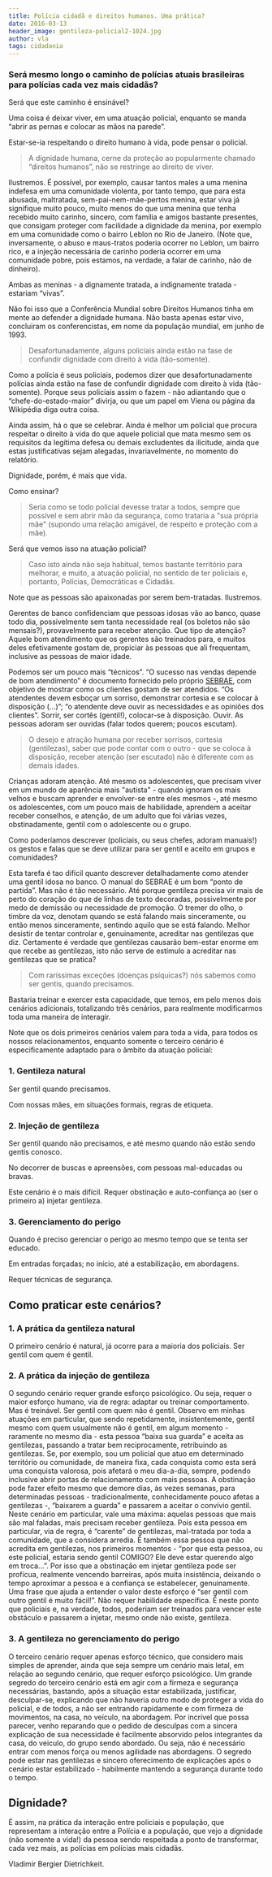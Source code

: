 ```yaml
---
title: Polícia cidadã e direitos humanos. Uma prática?
date: 2016-03-13
header_image: gentileza-policial2-1024.jpg
author: vla
tags: cidadania
---
```


### Será mesmo longo o caminho de polícias atuais brasileiras para polícias cada vez mais cidadãs? 

Será que este caminho é ensinável?

Uma coisa é deixar viver, em uma atuação policial, enquanto se manda “abrir as pernas e colocar as mãos na parede”. 

Estar-se-ia respeitando o direito humano à vida, pode pensar o policial. 

> A dignidade humana, cerne da proteção ao popularmente chamado “direitos humanos”, não se restringe ao direito de viver. 

Ilustremos. É possível, por exemplo, causar tantos males a uma menina indefesa em uma comunidade violenta, por tanto tempo, que para esta abusada, maltratada, sem-pai-nem-mãe-pertos menina, estar viva já signifique muito pouco, muito menos do que uma menina que tenha recebido muito carinho, sincero, com família e amigos bastante presentes, que consigam proteger com facilidade a dignidade da menina, por exemplo em uma comunidade como o bairro Leblon no Rio de Janeiro. (Note que, inversamente, o abuso e maus-tratos poderia ocorrer no Leblon, um bairro rico, e a injeção necessária de carinho poderia ocorrer em uma comunidade pobre, pois estamos, na verdade, a falar de carinho, não de dinheiro).

Ambas as meninas - a dignamente tratada, a indignamente tratada - estariam “vivas”.

Não foi isso que a Conferência Mundial sobre Direitos Humanos tinha em mente ao defender a dignidade humana. Não basta apenas estar vivo, concluiram os conferencistas, em nome da população mundial, em junho de 1993.

> Desafortunadamente, alguns policiais ainda estão na fase de confundir dignidade com direito à vida (tão-somente). 

Como a polícia é seus policiais, podemos dizer que desafortunadamente polícias ainda estão na fase de confundir dignidade com direito à vida (tão-somente). Porque seus policiais assim o fazem - não adiantando que o “chefe-do-estado-maior” divirja, ou que um papel em Viena ou página da Wikipédia diga outra coisa.

Ainda assim, há o que se celebrar. Ainda é melhor um policial que procura respeitar o direito à vida do que aquele policial que mata mesmo sem os requisitos da legítima defesa ou demais excludentes da ilicitude, ainda que estas justificativas sejam alegadas, invariavelmente, no momento do relatório.

Dignidade, porém, é mais que vida. 

Como ensinar? 

> Seria como se todo policial devesse tratar a todos, sempre que possível e sem abrir mão da segurança, como trataria a "sua própria mãe" (supondo uma relação amigável, de respeito e proteção com a mãe).

Será que vemos isso na atuação policial?

> Caso isto ainda não seja habitual, temos bastante território para melhorar, e muito, a atuação policial, no sentido de ter policiais e, portanto, Polícias, Democráticas e Cidadãs. 

Note que as pessoas são apaixonadas por serem bem-tratadas. Ilustremos. 

Gerentes de banco confidenciam que pessoas idosas vão ao banco, quase todo dia, possivelmente sem tanta necessidade real (os boletos não são mensais?), provavelmente para receber atenção. Que tipo de atenção? Aquele bom atendimento que os gerentes são treinados para, e muitos deles efetivamente gostam de, propiciar às pessoas que ali frequentam, inclusive as pessoas de maior idade.

Podemos ser um pouco mais “técnicos”. “O sucesso nas vendas depende de bom atendimento” é documento fornecido pelo próprio <a href="http://www.sebrae.com.br/sites/PortalSebrae/artigos/O-sucesso-nas-vendas-depende-de-bom-atendimento" target="_blank">SEBRAE</a>, com objetivo de mostrar como os clientes gostam de ser atendidos. “Os atendentes devem esboçar um sorriso, demonstrar cortesia e se colocar à disposição (...)”; “o atendente deve ouvir as necessidades e as opiniões dos clientes”. Sorrir, ser cortês (gentil!), colocar-se à disposição. Ouvir. As pessoas adoram ser ouvidas (falar todos querem; poucos escutam).

> O desejo e atração humana por receber sorrisos, cortesia (gentilezas), saber que pode contar com o outro - que se coloca à disposição, receber atenção (ser escutado) não é diferente com as demais idades. 

Crianças adoram atenção. Até mesmo os adolescentes, que precisam viver em um mundo de aparência mais "autista" - quando ignoram os mais velhos e buscam aprender e envolver-se entre eles mesmos -, até mesmo os adolescentes, com um pouco mais de habilidade, aprendem a aceitar receber conselhos, e atenção, de um adulto que foi várias vezes, obstinadamente, gentil com o adolescente ou o grupo.

Como poderíamos descrever (policiais, ou seus chefes, adoram manuais!) os gestos e falas que se deve utilizar para ser gentil e aceito em grupos e comunidades? 

Esta tarefa é tao difícil quanto descrever detalhadamente como atender uma gentil idosa no banco. 
O manual do SEBRAE é um bom “ponto de partida”. Mas não é tão necessário. Até porque gentileza precisa vir mais de perto do coração do que de linhas de texto decoradas, possivelmente por medo de demissão ou necessidade de promoção. O tremer do olho, o timbre da voz, denotam quando se está falando mais sinceramente, ou então menos sinceramente, sentindo aquilo que se está falando. Melhor desistir de tentar controlar e, genuinamente, acreditar nas gentilezas que diz. Certamente é verdade que gentilezas causarão bem-estar enorme em que recebe as gentilezas, isto não serve de estímulo a acreditar nas gentilezas que se pratica?

> Com raríssimas exceções (doenças psíquicas?) nós sabemos como ser gentis, quando precisamos. 

Bastaria treinar e exercer esta capacidade, que temos, em pelo menos dois cenários adicionais, totalizando três cenários, para realmente modificarmos toda uma maneira de interagir. 

Note que os dois primeiros cenários valem para toda a vida, para todos os nossos relacionamentos, enquanto somente o terceiro cenário é especificamente adaptado para o âmbito da atuação policial:

### 1. Gentileza natural

Ser gentil quando precisamos.

Com nossas mães, em situações formais, regras de etiqueta.

### 2. Injeção de gentileza

Ser gentil quando não precisamos, e até mesmo quando não estão sendo gentis conosco. 

No decorrer de buscas e apreensões, com pessoas mal-educadas ou bravas.

Este cenário é o mais difícil. Requer obstinação e auto-confiança ao (ser o primeiro a) injetar gentileza.

### 3. Gerenciamento do perigo 

Quando é preciso gerenciar o perigo ao mesmo tempo que se tenta ser educado.

Em entradas forçadas; no início, até a estabilização, em abordagens. 

Requer técnicas de segurança. 

## Como praticar este cenários?

### 1. A prática da gentileza natural

O primeiro cenário é natural, já ocorre para a maioria dos policiais. Ser gentil com quem é gentil.

### 2. A prática da injeção de gentileza

O segundo cenário requer grande esforço psicológico. Ou seja, requer o maior esforço humano, via de regra: adaptar ou treinar comportamento. Mas é treinável. Ser gentil com quem não é gentil. Observo em minhas atuações em particular, que sendo repetidamente, insistentemente, gentil mesmo com quem usualmente não é gentil, em algum momento - raramente no mesmo dia - esta pessoa “baixa sua guarda” e aceita as gentilezas, passando a tratar bem reciprocamente, retribuindo as gentilezas. Se, por exemplo, sou um policial que atuo em determinado território ou comunidade, de maneira fixa, cada conquista como esta será uma conquista valorosa, pois afetará o meu dia-a-dia, sempre, podendo inclusive abrir portas de relacionamento com mais pessoas. A obstinação pode fazer efeito mesmo que demore dias, às vezes semanas, para determinadas pessoas - tradicionalmente, conhecidamente pouco afetas a gentilezas -, “baixarem a guarda” e passarem a aceitar o convívio gentil. Neste cenário em particular, vale uma máxima: aquelas pessoas que mais são mal faladas, mais precisam receber gentileza. Pois esta pessoa em particular, via de regra, é “carente” de gentilezas, mal-tratada por toda a comunidade, que a considera arredia. É também essa pessoa que não acredita em gentilezas, nos primeiros momentos - “por que esta pessoa, ou este policial, estaria sendo gentil COMIGO? Ele deve estar querendo algo em troca…”. Por isso que a obstinação em injetar gentileza pode ser profícua, realmente vencendo barreiras, após muita insistência, deixando o tempo aproximar a pessoa e a confiança se estabelecer, genuinamente. Uma frase que ajuda a entender o valor deste esforço é “ser gentil com outro gentil é muito fácil!”. Não requer habilidade específica. É neste ponto que policiais e, na verdade, todos, poderiam ser treinados para vencer este obstáculo e passarem a injetar, mesmo onde não existe, gentileza.

### 3. A gentileza no gerenciamento do perigo

O terceiro cenário requer apenas esforço técnico, que considero mais simples de aprender, ainda que seja sempre um cenário mais letal, em relação ao segundo cenário, que requer esforço psicológico. Um grande segredo do terceiro cenário está em agir com a firmeza e segurança necessárias, bastando, após a situação estar estabilizada, justificar, desculpar-se, explicando que não haveria outro modo de proteger a vida do policial, e de todos, a não ser entrando rapidamente e com firmeza de movimentos, na casa, no veículo, na abordagem. Por incrível que possa parecer, venho reparando que o pedido de desculpas com a sincera explicação de sua necessidade é facilmente absorvido pelos integrantes da casa, do veiculo, do grupo sendo abordado. Ou seja, não é necessário entrar com menos força ou menos agilidade nas abordagens. O segredo pode estar nas gentilezas e sincero oferecimento de explicações após o cenário estar estabilizado - habilmente mantendo a segurança durante todo o tempo.

## Dignidade?

É assim, na prática da interação entre policiais e população, que representam a interação entre a Polícia e a população, que vejo a dignidade (não somente a vida!) da pessoa sendo respeitada a ponto de transformar, cada vez mais, as polícias em polícias mais cidadãs.

Vladimir Bergier Dietrichkeit.
